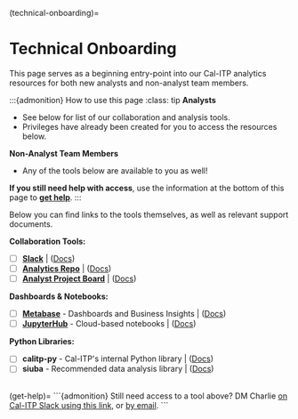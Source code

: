(technical-onboarding)=
# Technical Onboarding
This page serves as a beginning entry-point into our Cal-ITP analytics resources for both new analysts and non-analyst team members.

:::{admonition} How to use this page
:class: tip
**Analysts**
* See below for list of our collaboration and analysis tools.
* Privileges have already been created for you to access the resources below.

**Non-Analyst Team Members**
* Any of the tools below are available to you as well!

**If you still need help with access**, use the information at the bottom of this page to [**get help**](get-help).
:::

Below you can find links to the tools themselves, as well as relevant support documents.

**Collaboration Tools:**

- [ ]  [**Slack**](https://cal-itp.slack.com) | ([Docs](slack-intro))
- [ ]  [**Analytics Repo**](https://github.com/cal-itp/data-analyses) | ([Docs](analytics-repo))
- [ ]  [**Analyst Project Board**](https://github.com/cal-itp/data-infra/projects/6) | ([Docs](analytics-project-board))

**Dashboards & Notebooks:**

- [ ]  [**Metabase**](https://dashboards.calitp.org/) - Dashboards and Business Insights | ([Docs](metabase))
- [ ]  [**JupyterHub**](https://hubtest.k8s.calitp.jarv.us/) - Cloud-based notebooks | ([Docs](jupyterhub))

**Python Libraries:**

- [ ]  **calitp-py** - Cal-ITP's internal Python library | ([Docs](calitp))
- [ ]  **siuba** - Recommended data analysis library | ([Docs](siuba))

<br/>
(get-help)=
```{admonition} Still need access to a tool above?
DM Charlie <a href="https://cal-itp.slack.com/team/U027GAVHFST" target="_blank">on Cal-ITP Slack using this link</a>, or <a href="mailto: charlie.c@jarv.us?subject=Cal-ITP Access Issues&body=I need access to:" target="_blank">by email</a>.
```
